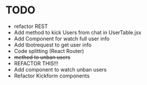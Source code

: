 # TODO

+ refactor REST
+ Add method to kick Users from chat in UserTable.jsx
+ Add Component for watch full user info
+ Add tbotrequest to get user info
+ Code splitting (React Router)
+ ~~method to unban users~~
 + REFACTOR THIS!!!
 + Add component to watch unban users
 + Refactor Kickform components
